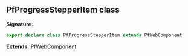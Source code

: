 ## PfProgressStepperItem class

**Signature:**

```typescript
export declare class PfProgressStepperItem extends PfWebComponent 
```
**Extends:** [PfWebComponent](./pfwebcomponent)

